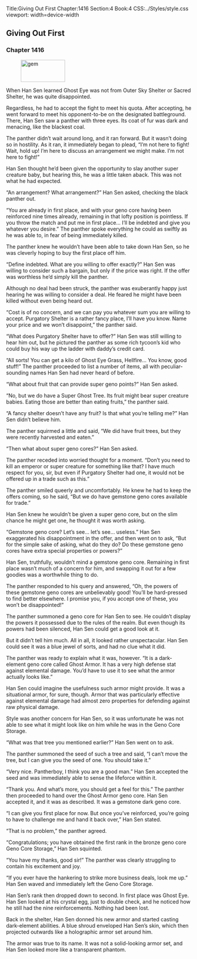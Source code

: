 Title:Giving Out First 
Chapter:1416 
Section:4 
Book:4 
CSS:../Styles/style.css 
viewport: width=device-width
  
## Giving Out First
### Chapter 1416 
<figure>
	<img src="../Images/gem.gif" alt="gem" id="gem" width="120" height="60" />
</figure>
  

  
  When Han Sen learned Ghost Eye was not from Outer Sky Shelter or Sacred Shelter, he was quite disappointed.

Regardless, he had to accept the fight to meet his quota. After accepting, he went forward to meet his opponent-to-be on the designated battleground. There, Han Sen saw a panther with three eyes. Its coat of fur was dark and menacing, like the blackest coal.

The panther didn’t wait around long, and it ran forward. But it wasn’t doing so in hostility. As it ran, it immediately began to plead, “I’m not here to fight! Wait, hold up! I’m here to discuss an arrangement we might make. I’m not here to fight!”

Han Sen thought he’d been given the opportunity to slay another super creature baby, but hearing this, he was a little taken aback. This was not what he had expected.

“An arrangement? What arrangement?” Han Sen asked, checking the black panther out.

“You are already in first place, and with your geno core having been reinforced nine times already, remaining in that lofty position is pointless. If you throw the match and put me in first place… I’ll be indebted and give you whatever you desire.” The panther spoke everything he could as swiftly as he was able to, in fear of being immediately killed.

The panther knew he wouldn’t have been able to take down Han Sen, so he was cleverly hoping to buy the first place off him.

“Define indebted. What are you willing to offer exactly?” Han Sen was willing to consider such a bargain, but only if the price was right. If the offer was worthless he’d simply kill the panther.

Although no deal had been struck, the panther was exuberantly happy just hearing he was willing to consider a deal. He feared he might have been killed without even being heard out.

“Cost is of no concern, and we can pay you whatever sum you are willing to accept. Purgatory Shelter is a rather fancy place, I’ll have you know. Name your price and we won’t disappoint,” the panther said.

“What does Purgatory Shelter have to offer?” Han Sen was still willing to hear him out, but he pictured the panther as some rich tycoon’s kid who could buy his way up the ladder with daddy’s credit card.

“All sorts! You can get a kilo of Ghost Eye Grass, Hellfire… You know, good stuff!” The panther proceeded to list a number of items, all with peculiar-sounding names Han Sen had never heard of before.

“What about fruit that can provide super geno points?” Han Sen asked.

“No, but we do have a Super Ghost Tree. Its fruit might bear super creature babies. Eating those are better than eating fruits,” the panther said.

“A fancy shelter doesn’t have any fruit? Is that what you’re telling me?” Han Sen didn’t believe him.

The panther squirmed a little and said, “We did have fruit trees, but they were recently harvested and eaten.”

“Then what about super geno cores?” Han Sen asked.

The panther receded into worried thought for a moment. “Don’t you need to kill an emperor or super creature for something like that? I have much respect for you, sir, but even if Purgatory Shelter had one, it would not be offered up in a trade such as this.”

The panther smiled queerly and uncomfortably. He knew he had to keep the offers coming, so he said, “But we do have gemstone geno cores available for trade.”

Han Sen knew he wouldn’t be given a super geno core, but on the slim chance he might get one, he thought it was worth asking.

“Gemstone geno core? Let’s see… let’s see… useless.” Han Sen exaggerated his disappointment in the offer, and then went on to ask, “But for the simple sake of asking, what do they do? Do these gemstone geno cores have extra special properties or powers?”

Han Sen, truthfully, wouldn’t mind a gemstone geno core. Remaining in first place wasn’t much of a concern for him, and swapping it out for a few goodies was a worthwhile thing to do.

The panther responded to his query and answered, “Oh, the powers of these gemstone geno cores are unbelievably good! You’ll be hard-pressed to find better elsewhere. I promise you, if you accept one of these, you won’t be disappointed!”

The panther summoned a geno core for Han Sen to see. He couldn’t display the powers it possessed due to the rules of the realm. But even though its powers had been silenced, Han Sen could get a good look at it.

But it didn’t tell him much. All in all, it looked rather unspectacular. Han Sen could see it was a blue jewel of sorts, and had no clue what it did.

The panther was ready to explain what it was, however. “It is a dark-element geno core called Ghost Armor. It has a very high defense stat against elemental damage. You’d have to use it to see what the armor actually looks like.”

Han Sen could imagine the usefulness such armor might provide. It was a situational armor, for sure, though. Armor that was particularly effective against elemental damage had almost zero properties for defending against raw physical damage.

Style was another concern for Han Sen, so it was unfortunate he was not able to see what it might look like on him while he was in the Geno Core Storage.

“What was that tree you mentioned earlier?” Han Sen went on to ask.

The panther summoned the seed of such a tree and said, “I can’t move the tree, but I can give you the seed of one. You should take it.”

“Very nice. Pantherboy, I think you are a good man.” Han Sen accepted the seed and was immediately able to sense the lifeforce within it.

“Thank you. And what’s more, you should get a feel for this.” The panther then proceeded to hand over the Ghost Armor geno core. Han Sen accepted it, and it was as described. It was a gemstone dark geno core.

“I can give you first place for now. But once you’ve reinforced, you’re going to have to challenge me and hand it back over,” Han Sen stated.

“That is no problem,” the panther agreed.

“Congratulations; you have obtained the first rank in the bronze geno core Geno Core Storage,” Han Sen squinted.

“You have my thanks, good sir!” The panther was clearly struggling to contain his excitement and joy.

“If you ever have the hankering to strike more business deals, look me up.” Han Sen waved and immediately left the Geno Core Storage.

Han Sen’s rank then dropped down to second. In first place was Ghost Eye. Han Sen looked at his crystal egg, just to double check, and he noticed how he still had the nine reinforcements. Nothing had been lost.

Back in the shelter, Han Sen donned his new armor and started casting dark-element abilities. A blue shroud enveloped Han Sen’s skin, which then projected outwards like a holographic armor set around him.

The armor was true to its name. It was not a solid-looking armor set, and Han Sen looked more like a transparent phantom.
